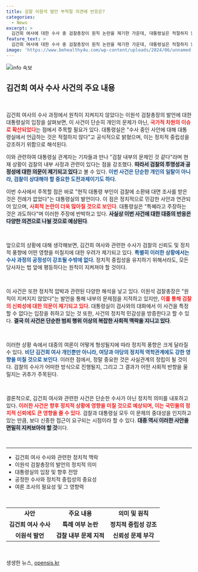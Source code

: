 ```yaml
---
title: 검찰 이원석 발언 부적절 의견에 반응은?
categories:
  - News
excerpt: >
  김건희 여사에 대한 수사 중 검찰총장이 원칙 논란을 제기한 가운데, 대통령실은 적절하지 않다며 반박했습니다. 검찰 내부 문제를 강조하며 특혜 주장에 대한 반격도 이어졌습니다.
feature_text: >
  김건희 여사에 대한 수사 중 검찰총장이 원칙 논란을 제기한 가운데, 대통령실은 적절하지 않다며 반박했습니다. 검찰 내부 문제를 강조하며 특혜 주장에 대한 반격도 이어졌습니다.
image: 'https://www.behealthy4u.com/wp-content/uploads/2024/06/unnamed-file.png'
---
```


<p><img src="https://www.behealthy4u.com/wp-content/uploads/2024/06/unnamed-file.png" alt="info 속보" /></p>

<h2 data-ke-size="size26">김건희 여사 수사 사건의 주요 내용</h2>

<p data-ke-size="size16">&nbsp;</p>

<p>김건희 여사의 수사 과정에서 원칙이 지켜지지 않았다는 이원석 검찰총장의 발언에 대한 대통령실의 입장을 살펴보면, 이 사건이 단순히 개인의 문제가 아닌, <b><span style="color: #ee2323;">국가적 차원의 이슈로 확산되었다</span></b>는 점에서 주목할 필요가 있다. 대통령실은 "수사 중인 사안에 대해 대통령실에서 언급하는 것은 적절하지 않다"고 공식적으로 밝혔으며, 이는 정치적 중립성을 강조하기 위함으로 해석된다. </p>

<p>이와 관련하여 대통령실 관계자는 기자들과 만나 "검찰 내부의 문제인 것 같다"라며 현재 상황이 검찰의 내부 사정과 관련이 있다는 점을 강조했다. <b><span style="background-color: #21538527;">따라서 검찰의 투명성과 공정성에 대한 의문이 제기되고 있다</span></b>고 볼 수 있다. <b><span style="color: #1a5490;">이번 사건은 단순한 개인의 일탈이 아니라, 검찰이 상대해야 할 중요한 도전과제이기도 하다</span></b>.</p>

<p>이번 수사에서 주목할 점은 바로 "현직 대통령 부인이 검찰에 소환돼 대면 조사를 받은 것은 전례가 없었다"는 대통령실의 발언이다. 이 점은 정치적으로 민감한 사안과 연관되어 있으며, <b><span style="color: #ee2323;">사회적 논란이 더욱 많아질 것으로 보인다</span></b>. 대통령실은 "특혜라고 주장하는 것은 과도하다"며 이러한 주장에 반박하고 있다. <b><span style="background-color: #21538527;">사실상 이번 사건에 대한 대중의 반응은 다양한 의견으로 나뉠 것으로 예상된다</span></b>.</p>

<p data-ke-size="size16">&nbsp;</p>

<p>앞으로의 상황에 대해 생각해보면, 김건희 여사와 관련한 수사가 검찰의 신뢰도 및 정치적 풍향에 어떤 영향을 미칠지에 대한 우려가 제기되고 있다. <b><span style="color: #1a5490;">특별히 이러한 상황에서는 수사 과정의 공정성이 강조될 수밖에 없다</span></b>. 정치적 중립성을 유지하기 위해서라도, 모든 당사자는 법 앞에 평등하다는 원칙이 지켜져야 할 것이다.</p>

<p data-ke-size="size16">&nbsp;</p>

<p>이 사건은 또한 정치적 압박과 관련된 다양한 해석을 낳고 있다. 이원석 검찰총장은 "원칙이 지켜지지 않았다"는 발언을 통해 내부의 문제점을 지적하고 있지만, <b><span style="color: #ee2323;">이를 통해 검찰의 신뢰성에 대한 의문이 제기되고 있다</span></b>. 대통령실이 검사와의 대화에서 이 사건을 특정할 수 없다는 입장을 취하고 있는 것 또한, 사건의 정치적 민감성을 방증한다고 할 수 있다. <b><span style="background-color: #21538527;">결국 이 사건은 단순한 범죄 행위 이상의 복잡한 사회적 맥락을 지니고 있다</span></b>.</p>

<p data-ke-size="size16">&nbsp;</p>

<p>이러한 상황 속에서 대중의 여론이 어떻게 형성될지에 따라 정치적 풍향은 크게 달라질 수 있다. <b><span style="color: #1a5490;">비단 김건희 여사 개인뿐만 아니라, 여당과 야당의 정치적 역학관계에도 강한 영향을 미칠 것으로 보인다</span></b>. 이러한 점에서, 정말 중요한 것은 사실관계의 정립이 될 것이다. 검찰의 수사가 어떠한 방식으로 진행될지, 그리고 그 결과가 어떤 사회적 반향을 울릴지는 귀추가 주목된다.</p>

<p data-ke-size="size16">&nbsp;</p>

<p>결론적으로, 김건희 여사와 관련한 사건은 단순한 수사가 아닌 정치적 의미를 내포하고 있다. <b><span style="color: #ee2323;">이러한 사건은 향후 정치적 상황에 영향을 미칠 것으로 예상되며, 이는 국민들의 정치적 신뢰에도 큰 영향을 줄 수 있다</span></b>. 검찰과 대통령실 모두 이 문제의 중대성을 인지하고 있는 만큼, 보다 신중한 접근이 요구되는 시점이라 할 수 있다. <b><span style="background-color: #21538527;">대중 역시 이러한 사안을 면밀히 지켜보아야 할 것</span></b>이다. </p>

<p data-ke-size="size16">&nbsp;</p>

<hr>

<ul>
<li>김건희 여사 수사와 관련한 정치적 맥락</li>
<li>이원석 검찰총장의 발언의 정치적 의미</li>
<li>대통령실의 입장 및 향후 전망</li>
<li>공정한 수사와 정치적 중립성의 중요성</li>
<li>여론 조사의 필요성 및 그 영향력</li>
</ul>

<p data-ke-size="size16">&nbsp;</p>

<table style="width: 100%; border-collapse: collapse;">
<tr>
<td style="text-align: center; height: 17px;"><b>사안</b></td>
<td style="text-align: center; height: 17px;"><b>주요 내용</b></td>
<td style="text-align: center; height: 17px;"><b>의미 및 원칙</b></td>
</tr>
<tr>
<td style="text-align: center; height: 17px;"><b>김건희 여사 수사</b></td>
<td style="text-align: center; height: 17px;"><b>특례 여부 논란</b></td>
<td style="text-align: center; height: 17px;"><b>정치적 중립성 강조</b></td>
</tr>
<tr>
<td style="text-align: center; height: 17px;"><b>이원석 발언</b></td>
<td style="text-align: center; height: 17px;"><b>검찰 내부 문제 지적</b></td>
<td style="text-align: center; height: 17px;"><b>신뢰성 문제 부각</b></td>
</tr>
</table>

<p data-ke-size="size16">&nbsp;</p>
생생한 뉴스, <a href="https://opensis.kr" rel="dofollow">opensis.kr</a>


